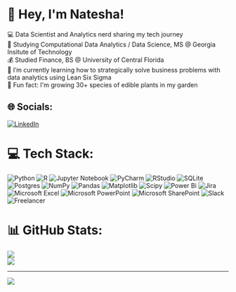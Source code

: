 # 💫 Hey,  I'm Natesha!
💻 Data Scientist and Analytics nerd sharing my tech journey<br>🎒 Studying Computational Data Analytics / Data Science, MS @ Georgia Insitute of Technology<br>💰 Studied Finance, BS @ University of Central Florida<br>🏢 I’m currently learning how to strategically solve business problems with data analytics using Lean Six Sigma<br>🍍 Fun fact: I'm growing 30+ species of edible plants in my garden


## 🌐 Socials:
[![LinkedIn](https://img.shields.io/badge/LinkedIn-%230077B5.svg?logo=linkedin&logoColor=white)](https://linkedin.com/in/nateshamortimer/) 

# 💻 Tech Stack:
![Python](https://img.shields.io/badge/python-3670A0?style=for-the-badge&logo=python&logoColor=ffdd54) ![R](https://img.shields.io/badge/r-%23276DC3.svg?style=for-the-badge&logo=r&logoColor=white) ![Jupyter Notebook](https://img.shields.io/badge/jupyter-%23FA0F00.svg?style=for-the-badge&logo=jupyter&logoColor=white) ![PyCharm](https://img.shields.io/badge/pycharm-143?style=for-the-badge&logo=pycharm&logoColor=black&color=black&labelColor=green) 	![RStudio](https://img.shields.io/badge/RStudio-4285F4?style=for-the-badge&logo=rstudio&logoColor=white) ![SQLite](https://img.shields.io/badge/sqlite-%2307405e.svg?style=for-the-badge&logo=sqlite&logoColor=white) ![Postgres](https://img.shields.io/badge/postgres-%23316192.svg?style=for-the-badge&logo=postgresql&logoColor=white) ![NumPy](https://img.shields.io/badge/numpy-%23013243.svg?style=for-the-badge&logo=numpy&logoColor=white) ![Pandas](https://img.shields.io/badge/pandas-%23150458.svg?style=for-the-badge&logo=pandas&logoColor=white) ![Matplotlib](https://img.shields.io/badge/Matplotlib-%23ffffff.svg?style=for-the-badge&logo=Matplotlib&logoColor=black) ![Scipy](https://img.shields.io/badge/SciPy-%230C55A5.svg?style=for-the-badge&logo=scipy&logoColor=%white) ![Power Bi](https://img.shields.io/badge/power_bi-F2C811?style=for-the-badge&logo=powerbi&logoColor=black) ![Jira](https://img.shields.io/badge/jira-%230A0FFF.svg?style=for-the-badge&logo=jira&logoColor=white) ![Microsoft Excel](https://img.shields.io/badge/Microsoft_Excel-217346?style=for-the-badge&logo=microsoft-excel&logoColor=white) ![Microsoft PowerPoint](https://img.shields.io/badge/Microsoft_PowerPoint-B7472A?style=for-the-badge&logo=microsoft-powerpoint&logoColor=white) ![Microsoft SharePoint ](https://img.shields.io/badge/Microsoft_SharePoint-0078D4?style=for-the-badge&logo=microsoft-sharepoint&logoColor=white) ![Slack](https://img.shields.io/badge/Slack-4A154B?style=for-the-badge&logo=slack&logoColor=white) ![Freelancer](https://img.shields.io/badge/Freelancer-29B2FE?style=for-the-badge&logo=Freelancer&logoColor=white)
# 📊 GitHub Stats:
![](https://github-readme-stats.vercel.app/api?username=NateshaMortimer&theme=dark&hide_border=false&include_all_commits=false&count_private=false)<br/>
![](https://github-readme-streak-stats.herokuapp.com/?user=NateshaMortimer&theme=dark&hide_border=false)<br/>


---
[![](https://visitcount.itsvg.in/api?id=NateshaMortimer&icon=0&color=0)](https://visitcount.itsvg.in)

<!-- Proudly created with GPRM ( https://gprm.itsvg.in ) -->
